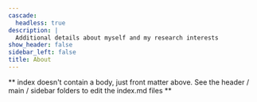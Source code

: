 ```yaml
---
cascade:
  headless: true
description: |
  Additional details about myself and my research interests
show_header: false
sidebar_left: false
title: About
---
```


** index doesn't contain a body, just front matter above.
See the header / main / sidebar folders to edit the index.md files **
